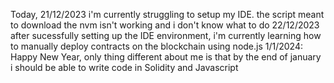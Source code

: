 Today, 21/12/2023 i'm currently struggling to setup my IDE. the script meant to download the nvm isn't working and i don't know what to do
22/12/2023 after sucessfully setting up the IDE environment, i'm currently learning how to manually deploy contracts on the blockchain using node.js
1/1/2024: Happy New Year, only thing different about me is that by the end of january i should be able to write code in Solidity and Javascript
